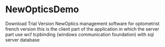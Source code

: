 # NewOpticsDemo
Download Trial Version NewOptics management software for optometrist french version
this is the client part of the application in which the server part use wcf tcpbinding (windows communication foundation) with sql server database
